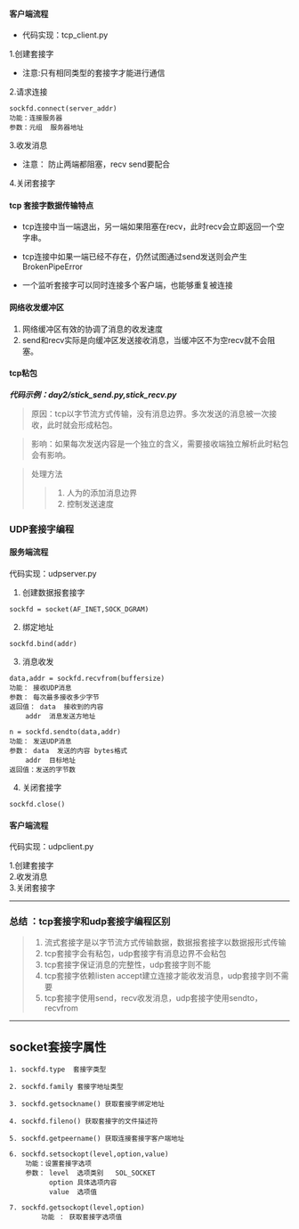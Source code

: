 #### 客户端流程

* 代码实现：tcp_client.py
		  
1.创建套接字  
* 注意:只有相同类型的套接字才能进行通信
			
2.请求连接

```
sockfd.connect(server_addr)
功能：连接服务器
参数：元组  服务器地址
```

3.收发消息
* 注意： 防止两端都阻塞，recv send要配合

4.关闭套接字

#### tcp 套接字数据传输特点

* tcp连接中当一端退出，另一端如果阻塞在recv，此时recv会立即返回一个空字串。

* tcp连接中如果一端已经不存在，仍然试图通过send发送则会产生BrokenPipeError

* 一个监听套接字可以同时连接多个客户端，也能够重复被连接

#### 网络收发缓冲区

1. 网络缓冲区有效的协调了消息的收发速度
2. send和recv实际是向缓冲区发送接收消息，当缓冲区不为空recv就不会阻塞。
	
#### tcp粘包

***代码示例：day2/stick_send.py,stick_recv.py***
	  
>原因：tcp以字节流方式传输，没有消息边界。多次发送的消息被一次接收，此时就会形成粘包。

>影响：如果每次发送内容是一个独立的含义，需要接收端独立解析此时粘包会有影响。

>处理方法
>>1. 人为的添加消息边界
>>2. 控制发送速度

### UDP套接字编程

#### 服务端流程


代码实现：udpserver.py
	  
1. 创建数据报套接字
```
sockfd = socket(AF_INET,SOCK_DGRAM)
```
2. 绑定地址

```
sockfd.bind(addr)
```

3. 消息收发

```	    
data,addr = sockfd.recvfrom(buffersize)
功能： 接收UDP消息
参数： 每次最多接收多少字节
返回值： data  接收到的内容
	addr  消息发送方地址

n = sockfd.sendto(data,addr)
功能： 发送UDP消息
参数： data  发送的内容 bytes格式
	addr  目标地址
返回值：发送的字节数
```

4. 关闭套接字
```
sockfd.close()
```

#### 客户端流程

代码实现：udpclient.py

1.创建套接字  
2.收发消息  
3.关闭套接字  

---------------
### 总结 ：tcp套接字和udp套接字编程区别
> 1. 流式套接字是以字节流方式传输数据，数据报套接字以数据报形式传输
> 2. tcp套接字会有粘包，udp套接字有消息边界不会粘包
> 3. tcp套接字保证消息的完整性，udp套接字则不能
> 4. tcp套接字依赖listen accept建立连接才能收发消息，udp套接字则不需要
> 5. tcp套接字使用send，recv收发消息，udp套接字使用sendto，recvfrom
---------------------

## socket套接字属性
```
1. sockfd.type  套接字类型

2. sockfd.family 套接字地址类型

3. sockfd.getsockname() 获取套接字绑定地址

4. sockfd.fileno() 获取套接字的文件描述符

5. sockfd.getpeername() 获取连接套接字客户端地址

6. sockfd.setsockopt(level,option,value)
    功能：设置套接字选项
    参数： level  选项类别   SOL_SOCKET
          option 具体选项内容
          value  选项值

7. sockfd.getsockopt(level,option) 
		功能 ： 获取套接字选项值
```